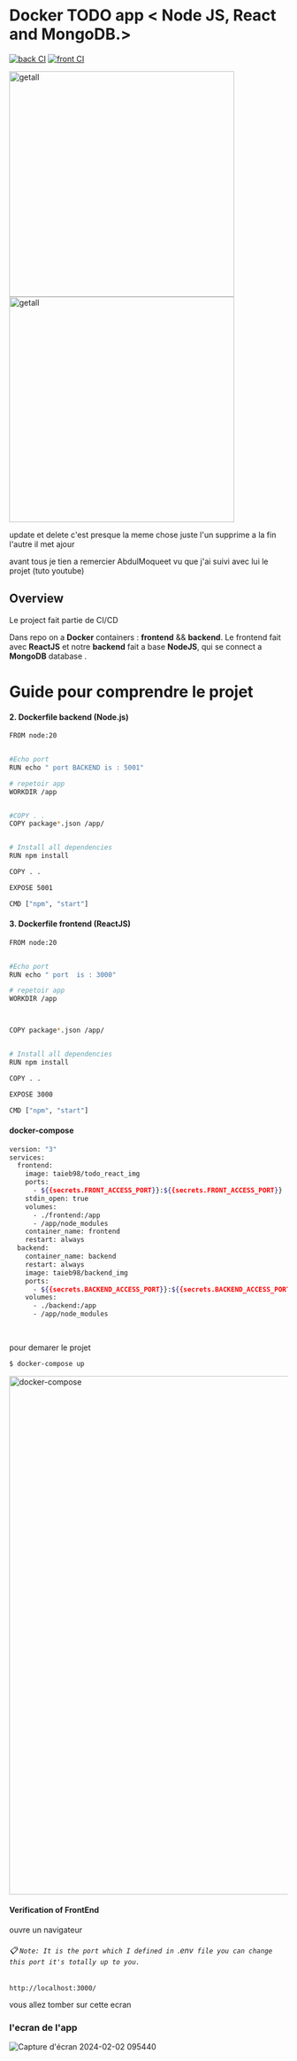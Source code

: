 # Docker TODO app < Node JS, React and MongoDB.>
[![back CI](https://github.com/taiebrafik1998/todolist_ci_cd/actions/workflows/back.yml/badge.svg?branch=main)](https://github.com/taiebrafik1998/todolist_ci_cd/actions/workflows/back.yml)
[![front CI](https://github.com/taiebrafik1998/todolist_ci_cd/actions/workflows/front_ci.yml/badge.svg?branch=main)](https://github.com/taiebrafik1998/todolist_ci_cd/actions/workflows/front_ci.yml)

<img width="407" alt="getall" src="https://github.com/taiebrafik1998/todolist_ci_cd/assets/84631421/9cc79ee7-273f-4c58-8429-f7a0b31ce94c">

<img width="407" alt="getall" src="https://github.com/taiebrafik1998/todolist_ci_cd/assets/84631421/6ca0b392-28af-4934-a18a-72685680f067">

update et delete c'est presque la meme chose juste l'un supprime a la fin l'autre il met ajour

 avant tous je tien a remercier AbdulMoqueet vu que j'ai suivi avec lui le projet (tuto youtube)

 ## Overview

Le project fait partie de  CI/CD 

Dans repo on a **Docker** containers : **frontend** && **backend**. Le frontend fait avec **ReactJS** et  notre  **backend** fait a base  **NodeJS**, qui se connect  a **MongoDB** database .

# Guide pour comprendre le projet



#### 2. Dockerfile backend (Node.js) 



```bash
FROM node:20


#Echo port
RUN echo " port BACKEND is : 5001"

# repetoir app
WORKDIR /app


#COPY . .
COPY package*.json /app/


# Install all dependencies
RUN npm install

COPY . .

EXPOSE 5001

CMD ["npm", "start"]
```
#### 3. Dockerfile frontend (ReactJS) 



```bash
FROM node:20


#Echo port
RUN echo " port  is : 3000"

# repetoir app
WORKDIR /app



COPY package*.json /app/


# Install all dependencies
RUN npm install

COPY . .

EXPOSE 3000

CMD ["npm", "start"]

```

#### docker-compose
```bash
version: "3"
services:
  frontend:
    image: taieb98/todo_react_img
    ports:
      - ${{secrets.FRONT_ACCESS_PORT}}:${{secrets.FRONT_ACCESS_PORT}}
    stdin_open: true
    volumes:
      - ./frontend:/app
      - /app/node_modules
    container_name: frontend
    restart: always
  backend:
    container_name: backend
    restart: always
    image: taieb98/backend_img
    ports:
      - ${{secrets.BACKEND_ACCESS_PORT}}:${{secrets.BACKEND_ACCESS_PORT}}
    volumes:
      - ./backend:/app
      - /app/node_modules
    
 

```

pour demarer le projet 

```bash
$ docker-compose up
```

<img width="936" alt="docker-compose" src="https://github.com/taiebrafik1998/todolist_ci_cd/assets/84631421/f3e296b8-01fc-40a1-acd8-84b399f332d9">

####  Verification of FrontEnd

ouvre un navigateur

###### :clipboard: `Note: It is the port which I defined in `.env` file you can change this port it's totally up to you.`

```
http://localhost:3000/
```


vous allez tomber sur cette ecran


### l'ecran de l'app
![Capture d'écran 2024-02-02 095440](https://github.com/taiebrafik1998/todolist_ci_cd/assets/84631421/8cbf25c3-9241-465a-bb22-57a2ba7ed39a)
